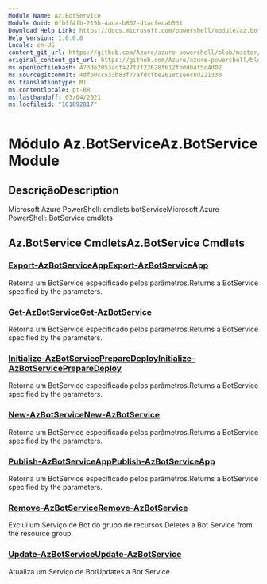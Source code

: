 ```yaml
---
Module Name: Az.BotService
Module Guid: 0fbff4fb-215b-4aca-b867-d1acfecab531
Download Help Link: https://docs.microsoft.com/powershell/module/az.botservice
Help Version: 1.0.0.0
Locale: en-US
content_git_url: https://github.com/Azure/azure-powershell/blob/master/src/BotService/help/Az.BotService.md
original_content_git_url: https://github.com/Azure/azure-powershell/blob/master/src/BotService/help/Az.BotService.md
ms.openlocfilehash: 473de2053acfa27f2f22628f612fbdd04f5c4d02
ms.sourcegitcommit: 4dfb0cc533b83f77afdcfbe2618c1e6c8d221330
ms.translationtype: MT
ms.contentlocale: pt-BR
ms.lasthandoff: 03/04/2021
ms.locfileid: "101892817"
---
```

# <span data-ttu-id="3004b-101">Módulo Az.BotService</span><span class="sxs-lookup"><span data-stu-id="3004b-101">Az.BotService Module</span></span>
## <span data-ttu-id="3004b-102">Descrição</span><span class="sxs-lookup"><span data-stu-id="3004b-102">Description</span></span>
<span data-ttu-id="3004b-103">Microsoft Azure PowerShell: cmdlets botService</span><span class="sxs-lookup"><span data-stu-id="3004b-103">Microsoft Azure PowerShell: BotService cmdlets</span></span>

## <span data-ttu-id="3004b-104">Az.BotService Cmdlets</span><span class="sxs-lookup"><span data-stu-id="3004b-104">Az.BotService Cmdlets</span></span>
### [<span data-ttu-id="3004b-105">Export-AzBotServiceApp</span><span class="sxs-lookup"><span data-stu-id="3004b-105">Export-AzBotServiceApp</span></span>](Export-AzBotServiceApp.md)
<span data-ttu-id="3004b-106">Retorna um BotService especificado pelos parâmetros.</span><span class="sxs-lookup"><span data-stu-id="3004b-106">Returns a BotService specified by the parameters.</span></span>

### [<span data-ttu-id="3004b-107">Get-AzBotService</span><span class="sxs-lookup"><span data-stu-id="3004b-107">Get-AzBotService</span></span>](Get-AzBotService.md)
<span data-ttu-id="3004b-108">Retorna um BotService especificado pelos parâmetros.</span><span class="sxs-lookup"><span data-stu-id="3004b-108">Returns a BotService specified by the parameters.</span></span>

### [<span data-ttu-id="3004b-109">Initialize-AzBotServicePrepareDeploy</span><span class="sxs-lookup"><span data-stu-id="3004b-109">Initialize-AzBotServicePrepareDeploy</span></span>](Initialize-AzBotServicePrepareDeploy.md)
<span data-ttu-id="3004b-110">Retorna um BotService especificado pelos parâmetros.</span><span class="sxs-lookup"><span data-stu-id="3004b-110">Returns a BotService specified by the parameters.</span></span>

### [<span data-ttu-id="3004b-111">New-AzBotService</span><span class="sxs-lookup"><span data-stu-id="3004b-111">New-AzBotService</span></span>](New-AzBotService.md)
<span data-ttu-id="3004b-112">Retorna um BotService especificado pelos parâmetros.</span><span class="sxs-lookup"><span data-stu-id="3004b-112">Returns a BotService specified by the parameters.</span></span>

### [<span data-ttu-id="3004b-113">Publish-AzBotServiceApp</span><span class="sxs-lookup"><span data-stu-id="3004b-113">Publish-AzBotServiceApp</span></span>](Publish-AzBotServiceApp.md)
<span data-ttu-id="3004b-114">Retorna um BotService especificado pelos parâmetros.</span><span class="sxs-lookup"><span data-stu-id="3004b-114">Returns a BotService specified by the parameters.</span></span>

### [<span data-ttu-id="3004b-115">Remove-AzBotService</span><span class="sxs-lookup"><span data-stu-id="3004b-115">Remove-AzBotService</span></span>](Remove-AzBotService.md)
<span data-ttu-id="3004b-116">Exclui um Serviço de Bot do grupo de recursos.</span><span class="sxs-lookup"><span data-stu-id="3004b-116">Deletes a Bot Service from the resource group.</span></span>

### [<span data-ttu-id="3004b-117">Update-AzBotService</span><span class="sxs-lookup"><span data-stu-id="3004b-117">Update-AzBotService</span></span>](Update-AzBotService.md)
<span data-ttu-id="3004b-118">Atualiza um Serviço de Bot</span><span class="sxs-lookup"><span data-stu-id="3004b-118">Updates a Bot Service</span></span>

